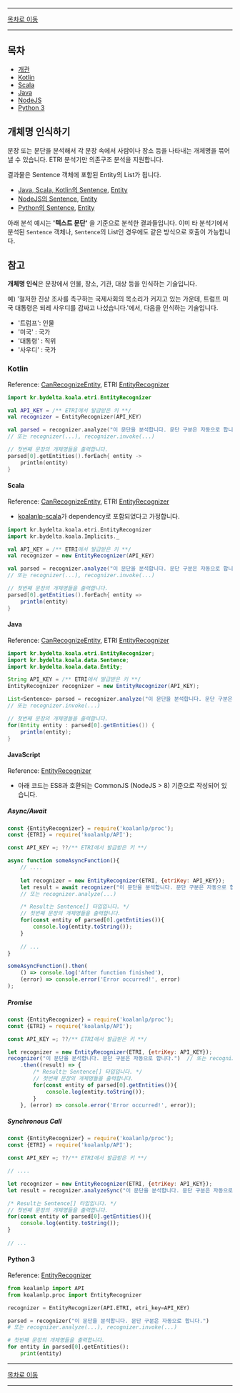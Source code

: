 --------

[목차로 이동](./index.md)

--------

## 목차 

- [개관](#개체명-인식하기)
- [Kotlin](#kotlin)
- [Scala](#scala)
- [Java](#java)
- [NodeJS](#javascript)
- [Python 3](#python-3)

## 개체명 인식하기

문장 또는 문단을 분석해서 각 문장 속에서 사람이나 장소 등을 나타내는 개체명을 묶어낼 수 있습니다. ETRI 분석기만 의존구조 분석을 지원합니다.

결과물은 Sentence 객체에 포함된 Entity의 List가 됩니다.
- [Java, Scala, Kotlin의 Sentence](https://koalanlp.github.io/koalanlp/api/koalanlp/kr.bydelta.koala.data/-sentence/index.html),
  [Entity](https://koalanlp.github.io/koalanlp/api/koalanlp/kr.bydelta.koala.data/-entity/index.html)
- [NodeJS의 Sentence](https://koalanlp.github.io/nodejs-support/module-koalanlp_data.Sentence.html),
  [Entity](https://koalanlp.github.io/nodejs-support/module-koalanlp_data.Entity.html)
- [Python의 Sentence](https://koalanlp.github.io/python-support/html/koalanlp.html#koalanlp.data.Sentence),
  [Entity](https://koalanlp.github.io/python-support/html/koalanlp.html#koalanlp.data.Entity)

아래 분석 예시는 **'텍스트 문단'** 을 기준으로 분석한 결과들입니다. 
이미 타 분석기에서 분석된 `Sentence` 객체나, `Sentence`의 List인 경우에도 같은 방식으로 호출이 가능합니다. 

## 참고
**개체명 인식**은 문장에서 인물, 장소, 기관, 대상 등을 인식하는 기술입니다.

예) '철저한 진상 조사를 촉구하는 국제사회의 목소리가 커지고 있는 가운데, 트럼프 미국 대통령은 되레 사우디를 감싸고 나섰습니다.'에서, 다음을 인식하는 기술입니다.
* '트럼프': 인물
* '미국' : 국가
* '대통령' : 직위
* '사우디' : 국가

### Kotlin
Reference: [CanRecognizeEntity](https://koalanlp.github.io/koalanlp/api/koalanlp/kr.bydelta.koala.proc/-can-recognize-entity/index.html),
ETRI [EntityRecognizer](https://koalanlp.github.io/koalanlp/api/koalanlp/kr.bydelta.koala.etri/-entity-recognizer/index.html)

```kotlin
import kr.bydelta.koala.etri.EntityRecognizer

val API_KEY = /** ETRI에서 발급받은 키 **/
val recognizer = EntityRecognizer(API_KEY)

val parsed = recognizer.analyze("이 문단을 분석합니다. 문단 구분은 자동으로 합니다.") 
// 또는 recognizer(...), recognizer.invoke(...)

// 첫번째 문장의 개체명들을 출력합니다.
parsed[0].getEntities().forEach{ entity ->
    println(entity)
}
```

#### Scala
Reference: [CanRecognizeEntity](https://koalanlp.github.io/koalanlp/api/koalanlp/kr.bydelta.koala.proc/-can-recognize-entity/index.html),
           ETRI [EntityRecognizer](https://koalanlp.github.io/koalanlp/api/koalanlp/kr.bydelta.koala.etri/-entity-recognizer/index.html)

* [koalanlp-scala](https://koalanlp.github.io/scala-support)가 dependency로 포함되었다고 가정합니다.

```scala
import kr.bydelta.koala.etri.EntityRecognizer
import kr.bydelta.koala.Implicits._

val API_KEY = /** ETRI에서 발급받은 키 **/
val recognizer = new EntityRecognizer(API_KEY)

val parsed = recognizer.analyze("이 문단을 분석합니다. 문단 구분은 자동으로 합니다.") 
// 또는 recognizer(...), recognizer.invoke(...)

// 첫번째 문장의 개체명들을 출력합니다.
parsed[0].getEntities().forEach{ entity =>
    println(entity)
}
```

#### Java
Reference: [CanRecognizeEntity](https://koalanlp.github.io/koalanlp/api/koalanlp/kr.bydelta.koala.proc/-can-recognize-entity/index.html),
           ETRI [EntityRecognizer](https://koalanlp.github.io/koalanlp/api/koalanlp/kr.bydelta.koala.etri/-entity-recognizer/index.html)

```java
import kr.bydelta.koala.etri.EntityRecognizer;
import kr.bydelta.koala.data.Sentence;
import kr.bydelta.koala.data.Entity;

String API_KEY = /** ETRI에서 발급받은 키 **/
EntityRecognizer recognizer = new EntityRecognizer(API_KEY);

List<Sentence> parsed = recognizer.analyze("이 문단을 분석합니다. 문단 구분은 자동으로 합니다.") 
// 또는 recognizer.invoke(...)

// 첫번째 문장의 개체명들을 출력합니다.
for(Entity entity : parsed[0].getEntities()) {
    println(entity);
}
```

#### JavaScript
Reference: [EntityRecognizer](https://koalanlp.github.io/nodejs-support/module-koalanlp_proc.EntityRecognizer.html)

* 아래 코드는 ES8과 호환되는 CommonJS (NodeJS > 8) 기준으로 작성되어 있습니다.

##### Async/Await

```javascript
const {EntityRecognizer} = require('koalanlp/proc');
const {ETRI} = require('koalanlp/API');

const API_KEY =; ??/** ETRI에서 발급받은 키 **/

async function someAsyncFunction(){
    // ....
    
    let recognizer = new EntityRecognizer(ETRI, {etriKey: API_KEY});
    let result = await recognizer("이 문단을 분석합니다. 문단 구분은 자동으로 합니다.");
    // 또는 recognizer.analyze(...)

    /* Result는 Sentence[] 타입입니다. */
    // 첫번째 문장의 개체명들을 출력합니다.
    for(const entity of parsed[0].getEntities()){
        console.log(entity.toString());
    }
        
    // ...
}

someAsyncFunction().then(
    () => console.log('After function finished'),
    (error) => console.error('Error occurred!', error)
);
```

##### Promise

```javascript
const {EntityRecognizer} = require('koalanlp/proc');
const {ETRI} = require('koalanlp/API');

const API_KEY =; ??/** ETRI에서 발급받은 키 **/

let recognizer = new EntityRecognizer(ETRI, {etriKey: API_KEY});
recognizer("이 문단을 분석합니다. 문단 구분은 자동으로 합니다.")  // 또는 recognizer.analyze(...)
    .then((result) => {
        /* Result는 Sentence[] 타입입니다. */
        // 첫번째 문장의 개체명들을 출력합니다.
        for(const entity of parsed[0].getEntities()){
            console.log(entity.toString());
        }
    }, (error) => console.error('Error occurred!', error));
```

##### Synchronous Call

```javascript
const {EntityRecognizer} = require('koalanlp/proc');
const {ETRI} = require('koalanlp/API');

const API_KEY =; ??/** ETRI에서 발급받은 키 **/

// ....

let recognizer = new EntityRecognizer(ETRI, {etriKey: API_KEY});
let result = recognizer.analyzeSync("이 문단을 분석합니다. 문단 구분은 자동으로 합니다.");

/* Result는 Sentence[] 타입입니다. */
// 첫번째 문장의 개체명들을 출력합니다.
for(const entity of parsed[0].getEntities()){
    console.log(entity.toString());
}
    
// ...
```

#### Python 3
Reference: [EntityRecognizer](https://koalanlp.github.io/python-support/html/koalanlp.html#koalanlp.proc.EntityRecognizer)

```python
from koalanlp import API
from koalanlp.proc import EntityRecognizer

recognizer = EntityRecognizer(API.ETRI, etri_key=API_KEY)

parsed = recognizer("이 문단을 분석합니다. 문단 구분은 자동으로 합니다.")
# 또는 recognizer.analyze(...), recognizer.invoke(...)

# 첫번째 문장의 개체명들을 출력합니다.
for entity in parsed[0].getEntities():
    print(entity)
```

--------

[목차로 이동](./index.md)

--------
